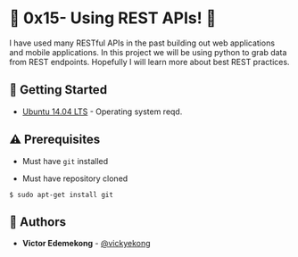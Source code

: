 # :shell: 0x15- Using REST APIs! :shell:

I have used many RESTful APIs in the past building out web applications and mobile applications. In this project we will be using python to grab data from REST endpoints. Hopefully I will learn more about best REST practices.


## :running: Getting Started

* [Ubuntu 14.04 LTS](http://releases.ubuntu.com/14.04/) - Operating system reqd.

## :warning: Prerequisites

* Must have `git` installed

* Must have repository cloned


```
$ sudo apt-get install git
```

## :blue_book: Authors
* **Victor Edemekong** - [@vickyekong](https://github.com/vickyekong)
